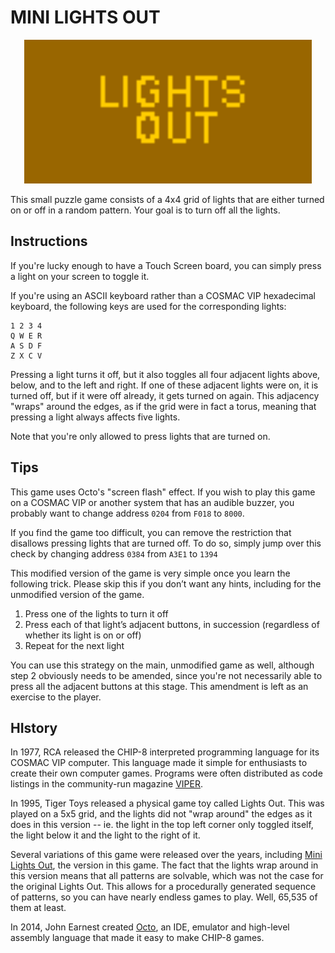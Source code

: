 # MINI LIGHTS OUT

<p align="center">
  <img width="460" src="mini-lights-out.gif">
</p>

This small puzzle game consists of a 4x4 grid of lights that are either turned on or off in a random pattern.  Your goal is to turn off all the lights.

## Instructions

If you're lucky enough to have a Touch Screen board, you can simply press a light on your screen to toggle it.

If you're using an ASCII keyboard rather than a COSMAC VIP hexadecimal keyboard, the following keys are used for the corresponding lights:

```
1 2 3 4
Q W E R
A S D F
Z X C V
```

Pressing a light turns it off, but it also toggles all four adjacent lights above, below, and to the left and right.  If one of these adjacent lights were on, it is turned off, but if it were off already, it gets turned on again.  This adjacency "wraps" around the edges, as if the grid were in fact a torus, meaning that pressing a light always affects five lights.

Note that you're only allowed to press lights that are turned on.

## Tips

This game uses Octo's "screen flash" effect. If you wish to play this game on a COSMAC VIP or another system that has an audible buzzer, you probably want to change address `0204` from `F018` to `8000`.

If you find the game too difficult, you can remove the restriction that disallows pressing lights that are turned off.  To do so, simply jump over this check by changing address `0384` from `A3E1` to `1394`

This modified version of the game is very simple once you learn the following trick.  Please skip this if you don’t want any hints, including for the unmodified version of the game.

1. Press one of the lights to turn it off
2. Press each of that light’s adjacent buttons, in succession (regardless of whether its light is on or off)
3. Repeat for the next light

You can use this strategy on the main, unmodified game as well, although step 2 obviously needs to be amended, since you're not necessarily able to press all the adjacent buttons at this stage.  This amendment is left as an exercise to the player.

## HIstory

In 1977, RCA released the CHIP-8 interpreted programming language for its COSMAC VIP computer. This language made it simple for enthusiasts to create their own computer games. Programs were often distributed as code listings in the community-run magazine [VIPER](http://mattmik.com/retro.html).

In 1995, Tiger Toys released a physical game toy called Lights Out.  This was played on a 5x5 grid, and the lights did not "wrap around" the edges as it does in this version -- ie. the light in the top left corner only toggled itself, the light below it and the light to the right of it.

Several variations of this game were released over the years, including [Mini Lights Out](https://www.jaapsch.net/puzzles/lights.htm#descmini), the version in this game.  The fact that the lights wrap around in this version means that all patterns are solvable, which was not the case for the original Lights Out.  This allows for a procedurally generated sequence of patterns, so you can have nearly endless games to play.  Well, 65,535 of them at least.

In 2014, John Earnest created [Octo](http://johnearnest.github.io/Octo/), an IDE, emulator and high-level assembly language that made it easy to make CHIP-8 games.
